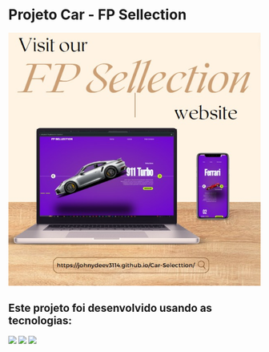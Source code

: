 <h1>Projeto Car - FP Sellection</h1>



<img src="https://github.com/JohnyDeeV3114/Car-Selecttion/blob/master/assets/mockup%20FP%20car%20.jpeg?raw=true"/>

<h2>Este projeto foi desenvolvido usando as tecnologias:</h2>

<img src="https://img.shields.io/badge/HTML5-E34F26?style=for-the-badge&logo=html5&logoColor=white"/>

<img src="https://img.shields.io/badge/CSS3-1572B6?style=for-the-badge&logo=css3&logoColor=white"/>

<img src="https://img.shields.io/badge/JavaScript-323330?style=for-the-badge&logo=javascript&logoColor=F7DF1E"/>
